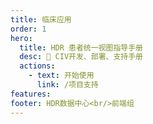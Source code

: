 ```yaml
---
title: 临床应用
order: 1
hero:
  title: HDR 患者统一视图指导手册
  desc: 📖 CIV开发、部署、支持手册
  actions:
    - text: 开始使用
      link: /项目支持
features:
footer: HDR数据中心<br/>前端组
---
```

